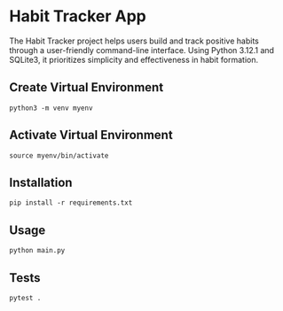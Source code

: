 # Habit Tracker App 
The Habit Tracker project helps users build and track positive habits through a user-friendly command-line interface. Using Python 3.12.1 and SQLite3, it prioritizes simplicity and effectiveness in habit formation.

## Create Virtual Environment
```
python3 -m venv myenv
```

## Activate Virtual Environment
```
source myenv/bin/activate
```

## Installation
```
pip install -r requirements.txt
```

## Usage 
```
python main.py
```

## Tests
```
pytest .
```